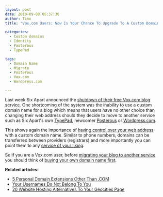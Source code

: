 ```yaml
---
layout: post
date: 2010-09-08 06:37:30
author: Timo
title: "Vox.com Users: Now Is Your Chance To Upgrade To A Custom Domain"

categories:
  - Custom domains
  - Identity
  - Posterous
  - TypePad

tags:
  - Domain Name
  - Migrate
  - Posterous
  - Vox.com
  - Wordpress.com

---
```


Last week Six Apart announced the [shutdown of their free Vox.com blog service](http://closing.vox.com/). One shortcoming of the system was the inability to use a custom domain name for a blog which means that users have no other choice than changing their web address should they decide to move to another service such as Six Apart's own [TypePad](https://iwantmyname.com/features/applications/custom-domain-apps/blogs/typepad-professional-blog-service-dns-setup), newcomer [Posterous](https://iwantmyname.com/features/applications/custom-domain-apps/blogs/posterous-blog-photos-mp3-video-by-email) or [Wordpress.com](http://wordpress.com).

This shows again the importance of [having control over your web address](https://iwantmyname.com/blog/2010/02/your-usernames-do-not-belong-to-you.html) with a custom domain name. Similar to phone numbers, domains can be transferred between providers (registrars) and more importantly you can point them to any [service of your liking](https://iwantmyname.com/services).

So if you are a Vox.com user, before [migrating your blog to another service](http://closing.vox.com/en/move-to-posterous-or-wordpress.html) you should think of [buying your own domain name first](https://iwantmyname.com).

**Related articles:**

*   [5 Personal Domain Extensions Other Than .COM](https://iwantmyname.com/blog/2010/08/5-domain-extensions-for-your-personal-website.html)
*   [Your Usernames Do Not Belong To You](https://iwantmyname.com/blog/2010/02/your-usernames-do-not-belong-to-you.html)
*   [20 Website Hosting Alternatives To Your Geocities Page](https://iwantmyname.com/blog/2009/08/website-hosting-alternatives-to-your-geocities-page.html)
